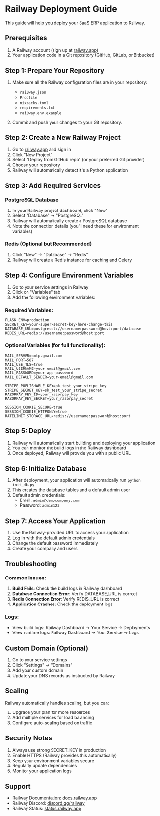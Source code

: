 # Railway Deployment Guide

This guide will help you deploy your SaaS ERP application to Railway.

## Prerequisites

1. A Railway account (sign up at [railway.app](https://railway.app))
2. Your application code in a Git repository (GitHub, GitLab, or Bitbucket)

## Step 1: Prepare Your Repository

1. Make sure all the Railway configuration files are in your repository:
   - `railway.json`
   - `Procfile`
   - `nixpacks.toml`
   - `requirements.txt`
   - `railway.env.example`

2. Commit and push your changes to your Git repository.

## Step 2: Create a New Railway Project

1. Go to [railway.app](https://railway.app) and sign in
2. Click "New Project"
3. Select "Deploy from GitHub repo" (or your preferred Git provider)
4. Choose your repository
5. Railway will automatically detect it's a Python application

## Step 3: Add Required Services

### PostgreSQL Database
1. In your Railway project dashboard, click "New"
2. Select "Database" → "PostgreSQL"
3. Railway will automatically create a PostgreSQL database
4. Note the connection details (you'll need these for environment variables)

### Redis (Optional but Recommended)
1. Click "New" → "Database" → "Redis"
2. Railway will create a Redis instance for caching and Celery

## Step 4: Configure Environment Variables

1. Go to your service settings in Railway
2. Click on "Variables" tab
3. Add the following environment variables:

### Required Variables:
```
FLASK_ENV=production
SECRET_KEY=your-super-secret-key-here-change-this
DATABASE_URL=postgresql://username:password@host:port/database
REDIS_URL=redis://username:password@host:port
```

### Optional Variables (for full functionality):
```
MAIL_SERVER=smtp.gmail.com
MAIL_PORT=587
MAIL_USE_TLS=true
MAIL_USERNAME=your-email@gmail.com
MAIL_PASSWORD=your-app-password
MAIL_DEFAULT_SENDER=your-email@gmail.com

STRIPE_PUBLISHABLE_KEY=pk_test_your_stripe_key
STRIPE_SECRET_KEY=sk_test_your_stripe_secret
RAZORPAY_KEY_ID=your_razorpay_key
RAZORPAY_KEY_SECRET=your_razorpay_secret

SESSION_COOKIE_SECURE=true
SESSION_COOKIE_HTTPONLY=true
RATELIMIT_STORAGE_URL=redis://username:password@host:port
```

## Step 5: Deploy

1. Railway will automatically start building and deploying your application
2. You can monitor the build logs in the Railway dashboard
3. Once deployed, Railway will provide you with a public URL

## Step 6: Initialize Database

1. After deployment, your application will automatically run `python init_db.py`
2. This creates the database tables and a default admin user
3. Default admin credentials:
   - Email: `admin@democompany.com`
   - Password: `admin123`

## Step 7: Access Your Application

1. Use the Railway-provided URL to access your application
2. Log in with the default admin credentials
3. Change the default password immediately
4. Create your company and users

## Troubleshooting

### Common Issues:

1. **Build Fails**: Check the build logs in Railway dashboard
2. **Database Connection Error**: Verify DATABASE_URL is correct
3. **Redis Connection Error**: Verify REDIS_URL is correct
4. **Application Crashes**: Check the deployment logs

### Logs:
- View build logs: Railway Dashboard → Your Service → Deployments
- View runtime logs: Railway Dashboard → Your Service → Logs

## Custom Domain (Optional)

1. Go to your service settings
2. Click "Settings" → "Domains"
3. Add your custom domain
4. Update your DNS records as instructed by Railway

## Scaling

Railway automatically handles scaling, but you can:
1. Upgrade your plan for more resources
2. Add multiple services for load balancing
3. Configure auto-scaling based on traffic

## Security Notes

1. Always use strong SECRET_KEY in production
2. Enable HTTPS (Railway provides this automatically)
3. Keep your environment variables secure
4. Regularly update dependencies
5. Monitor your application logs

## Support

- Railway Documentation: [docs.railway.app](https://docs.railway.app)
- Railway Discord: [discord.gg/railway](https://discord.gg/railway)
- Railway Status: [status.railway.app](https://status.railway.app)
